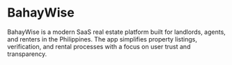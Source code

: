 # BahayWise
BahayWise is a modern SaaS real estate platform built for landlords, agents, and renters in the Philippines. The app simplifies property listings, verification, and rental processes with a focus on user trust and transparency.
